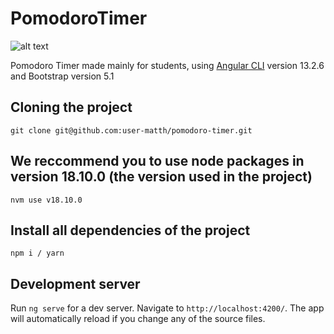 # PomodoroTimer
![alt text](https://i.ibb.co/tbjJFDr/image.png)

Pomodoro Timer made mainly for students, using [Angular CLI](https://github.com/angular/angular-cli) version 13.2.6 and Bootstrap version 5.1

## Cloning the project

```
git clone git@github.com:user-matth/pomodoro-timer.git
```

## We reccommend you to use node packages in version 18.10.0 (the version used in the project)
```
nvm use v18.10.0
```
## Install all dependencies of the project
```
npm i / yarn
```

## Development server

Run `ng serve` for a dev server. Navigate to `http://localhost:4200/`. The app will automatically reload if you change any of the source files.
